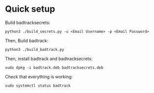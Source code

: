 
# Quick setup

Build badtracksecrets:

`python3 ./build_secrets.py -u <Email Username> -p <Email Password>`

Then, Build badtrack:

`python3 ./build_badtrack.py`

Then, install badtrack and badtracksecrets:

`sudo dpkg -i badtrack.deb badtracksecrets.deb`

Check that everything is working:

`sudo systemctl status badtrack`